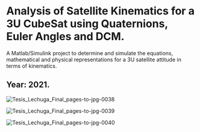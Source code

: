 # Analysis of Satellite Kinematics for a 3U CubeSat using Quaternions, Euler Angles and DCM. 
A Matlab/Simulink project to determine and simulate the equations, mathematical and physical representations for a 3U satellite attitude in terms of kinematics. 

## Year: 2021.

![Tesis_Lechuga_Final_pages-to-jpg-0038](https://github.com/Lechuga-Geronimo/QuaternionKinematicsCubeSat/assets/142461885/84ba1c1e-a916-4ac9-b0b2-3a03a30ec351)

![Tesis_Lechuga_Final_pages-to-jpg-0039](https://github.com/Lechuga-Geronimo/QuaternionKinematicsCubeSat/assets/142461885/ed0347e2-1790-4338-887f-e28bb77ab4bc)

![Tesis_Lechuga_Final_pages-to-jpg-0040](https://github.com/Lechuga-Geronimo/QuaternionKinematicsCubeSat/assets/142461885/7ca7bf0a-492d-4af2-8ea3-08ca91946749)
